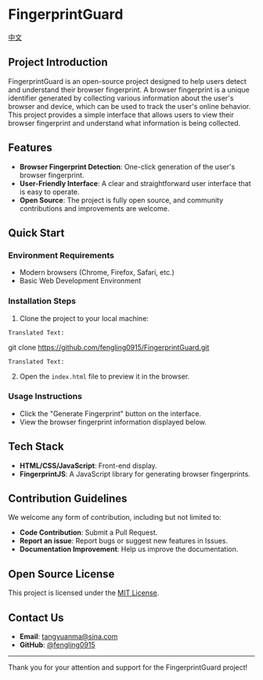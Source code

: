 # FingerprintGuard
[中文](https://github.com/fengling0915/FingerprintGuard/README-ZH.md)

## Project Introduction

FingerprintGuard is an open-source project designed to help users detect and understand their browser fingerprint. A browser fingerprint is a unique identifier generated by collecting various information about the user's browser and device, which can be used to track the user's online behavior. This project provides a simple interface that allows users to view their browser fingerprint and understand what information is being collected.

## Features

- **Browser Fingerprint Detection**: One-click generation of the user's browser fingerprint.
- **User-Friendly Interface**: A clear and straightforward user interface that is easy to operate.
- **Open Source**: The project is fully open source, and community contributions and improvements are welcome.

## Quick Start

### Environment Requirements

- Modern browsers (Chrome, Firefox, Safari, etc.)
- Basic Web Development Environment

### Installation Steps

1. Clone the project to your local machine:

```
Translated Text:
```
git clone https://github.com/fengling0915/FingerprintGuard.git
```
Translated Text:
```

2. Open the `index.html` file to preview it in the browser.

### Usage Instructions

- Click the "Generate Fingerprint" button on the interface.
- View the browser fingerprint information displayed below.

## Tech Stack

- **HTML/CSS/JavaScript**: Front-end display.
- **FingerprintJS**: A JavaScript library for generating browser fingerprints.

## Contribution Guidelines

We welcome any form of contribution, including but not limited to:

- **Code Contribution**: Submit a Pull Request.
- **Report an issue**: Report bugs or suggest new features in Issues.
- **Documentation Improvement**: Help us improve the documentation.

## Open Source License

This project is licensed under the [MIT License](LICENSE).

## Contact Us

- **Email**: [tangyuanma@sina.com](mailto:tangyuanma@sina.com)
- **GitHub**: [@fengling0915](https://github.com/fengling0915)

---

Thank you for your attention and support for the FingerprintGuard project!
